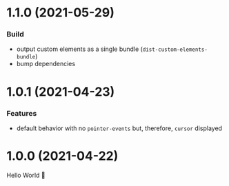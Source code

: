 # 1.1.0 (2021-05-29)

### Build

- output custom elements as a single bundle (`dist-custom-elements-bundle`)
- bump dependencies

# 1.0.1 (2021-04-23)

### Features

- default behavior with no `pointer-events` but, therefore, `cursor` displayed

# 1.0.0 (2021-04-22)

Hello World 👋
